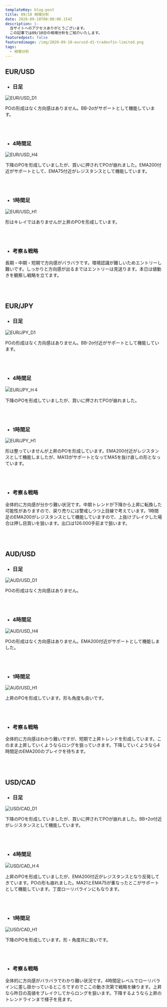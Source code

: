 ```yaml
---
templateKey: blog-post
title: 09/10 相場分析
date: 2020-09-10T08:00:00.154Z
description: |-
  当サイトへのアクセスありがとうございます。
  この記事では09/10日の相場分析をご紹介いたします。
featuredpost: false
featuredimage: /img/2020-09-10-eurusd-d1-tradexfin-limited.png
tags:
  - 相場分析
---
```

## EUR/USD

* ### 日足

![EUR/USD_D1](/img/2020-09-10-eurusd-d1-tradexfin-limited.png)

POの形成はなく方向感はありません。BB-2σがサポートとして機能しています。

<br>
<br>


* ### 4時間足

![EUR/USD_H4](/img/2020-09-10-eurusd-h4-tradexfin-limited.png)

下降のPOを形成していましたが、買いに押されてPOが崩れました。EMA200付近がサポートとして、EMA75付近がレジスタンスとして機能しています。

<br>
<br>


* ### 1時間足

![EUR/USD_H1](/img/2020-09-10-eurusd-h1-tradexfin-limited.png)

形はキレイではありませんが上昇のPOを形成しています。

<br>
<br>


* ### 考察＆戦略

長期・中期・短期で方向感がバラバラです。環境認識が難しいためエントリーし難いです。しっかりと方向感が出るまではエントリーは見送ります。本日は値動きを観察し戦略を立てます。

<br>
<br>


## EUR/JPY

* ### 日足

![EUR/JPY_D1](/img/2020-09-10-eurjpy-d1-tradexfin-limited.png)

POの形成はなく方向感はありません。BB-2σ付近がサポートとして機能しています。

<br>
<br>


* ### 4時間足

![EUR/JPY_H４](/img/2020-09-10-eurjpy-h4-tradexfin-limited.png)

下降のPOを形成していましたが、買いに押されてPOが崩れました。

<br>
<br>


* ### 1時間足

![EUR/JPY_H1](/img/2020-09-10-eurjpy-h1-tradexfin-limited.png)

形は整っていませんが上昇のPOを形成しています。EMA200付近がレジスタンスとして機能しましたが、MA13がサポートとなってMA5を抜け直しの形となっています。

<br>
<br>


* ### 考察＆戦略

全体的に方向感が分かり難い状況です。中期トレンドが下降から上昇に転換した可能性がありますので、戻り売りには警戒しつつ上目線で考えています。1時間足のEMA200がレジスタンスとして機能していますので、上抜けブレイクした場合は押し目買いを狙います。出口は126.000手前まで狙います。

<br>
<br>


## AUD/USD

* ### 日足

![AUD/USD_D1](/img/2020-09-10-audusd-d1-tradexfin-limited.png)

POの形成はなく方向感はありません。

<br>
<br>


* ### 4時間足

![AUD/USD_H4](/img/2020-09-10-audusd-h4-tradexfin-limited.png)

POの形成はなく方向感はありません。EMA200付近がサポートとして機能しました。

<br>
<br>


* ### 1時間足

![AUD/USD_H1](/img/2020-09-10-audusd-h1-tradexfin-limited.png)

上昇のPOを形成しています。形も角度も良いです。

<br>
<br>


* ### 考察＆戦略

全体的に方向感はわかり難いですが、短期で上昇トレンドを形成しています。このまま上昇していくようならロングを狙っていきます。下降していくようなら4時間足のEMA200のブレイクを待ちます。

<br>
<br>


## USD/CAD

* ### 日足

![USD/CAD_D1](/img/2020-09-10-usdcad-d1-tradexfin-limited.png)

下降のPOを形成していましたが、買いに押されてPOが崩れました。BB+2σ付近がレジスタンスとして機能しています。

<br>
<br>


* ### 4時間足

![USD/CAD_H４](/img/2020-09-10-usdcad-h4-tradexfin-limited.png)

上昇のPOを形成していましたが、EMA200付近がレジスタンスとなり反発してきています。POの形も崩れました。MA21とEMA75が重なったとこがサポートとして機能しています。丁度ローリバラインにもなります。

<br>
<br>


* ### 1時間足

![USD/CAD_H1](/img/2020-09-10-usdcad-h1-tradexfin-limited.png)

下降のPOを形成しています。形・角度共に良いです。

<br>
<br>


* ### 考察＆戦略

全体的に方向感がバラバラでわかり難い状況です。4時間足レベルでローリバラインに差し掛かっているところですのでここの動き次第で戦略を練ります。上昇なら昨日の高値をブレイクしてからロングを狙います。下降するようなら上昇のトレンドラインまで様子を見ます。
